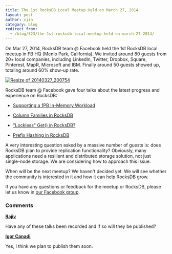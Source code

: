 ```yaml
---
title: The 1st RocksDB Local Meetup Held on March 27, 2014
layout: post
author: xjin
category: blog
redirect_from:
  - /blog/323/the-1st-rocksdb-local-meetup-held-on-march-27-2014/
---
```


On Mar 27, 2014, RocksDB team @ Facebook held the 1st RocksDB local meetup in FB HQ (Menlo Park, California). We invited around 80 guests from 20+ local companies, including LinkedIn, Twitter, Dropbox, Square, Pinterest, MapR, Microsoft and IBM. Finally around 50 guests showed up, totaling around 60% show-up rate.

[![Resize of 20140327_200754](/static/images/Resize-of-20140327_200754-300x225.jpg)](/static/images/Resize-of-20140327_200754-300x225.jpg)

RocksDB team @ Facebook gave four talks about the latest progress and experience on RocksDB:




  * [Supporting a 1PB In-Memory Workload](https://github.com/facebook/rocksdb/raw/gh-pages/talks/2014-03-27-RocksDB-Meetup-Haobo-RocksDB-In-Memory.pdf)




  * [Column Families in RocksDB](https://github.com/facebook/rocksdb/raw/gh-pages/talks/2014-03-27-RocksDB-Meetup-Igor-Column-Families.pdf)




  * ["Lockless" Get() in RocksDB?](https://github.com/facebook/rocksdb/raw/gh-pages/talks/2014-03-27-RocksDB-Meetup-Lei-Lockless-Get.pdf)




  * [Prefix Hashing in RocksDB](https://github.com/facebook/rocksdb/raw/gh-pages/talks/2014-03-27-RocksDB-Meetup-Siying-Prefix-Hash.pdf)


A very interesting question asked by a massive number of guests is: does RocksDB plan to provide replication functionality? Obviously, many applications need a resilient and distributed storage solution, not just single-node storage. We are considering how to approach this issue.

When will be the next meetup? We haven't decided yet. We will see whether the community is interested in it and how it can help RocksDB grow.

If you have any questions or feedback for the meetup or RocksDB, please let us know in [our Facebook group](https://www.facebook.com/groups/rocksdb.dev/).

### Comments

**[Rajiv](geetasen@gmail.com)**

Have any of these talks been recorded and if so will they be published?

**[Igor Canadi](icanadi@fb.com)**

Yes, I think we plan to publish them soon.
